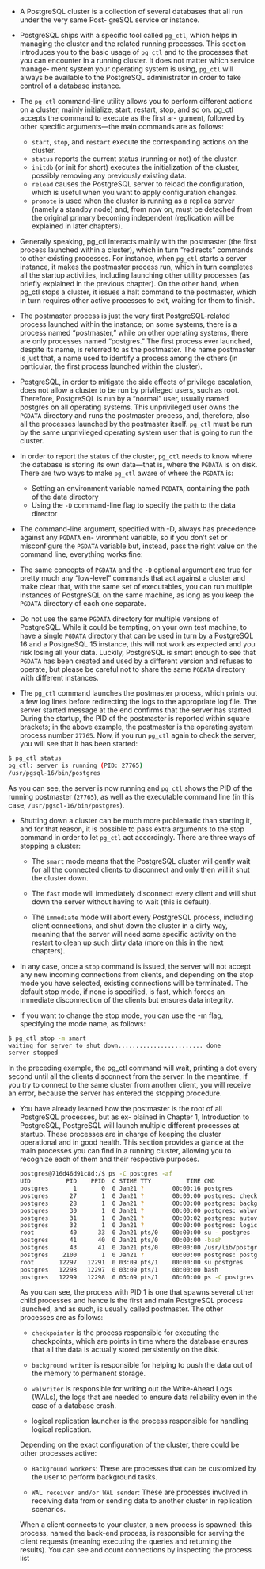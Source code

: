 * A PostgreSQL cluster is a collection of several databases that all run under the very same Post-
greSQL service or instance.

* PostgreSQL ships with a specific tool called `pg_ctl`, which helps in managing the cluster and the
related running processes. This section introduces you to the basic usage of `pg_ctl` and to the
processes that you can encounter in a running cluster. It does not matter which service manage-
ment system your operating system is using, `pg_ctl` will always be available to the PostgreSQL
administrator in order to take control of a database instance.

* The `pg_ctl` command-line utility allows you to perform different actions on a cluster, mainly
initialize, start, restart, stop, and so on. pg_ctl accepts the command to execute as the first ar-
gument, followed by other specific arguments—the main commands are as follows:


    * `start`, `stop`, and `restart` execute the corresponding actions on the cluster.
    * `status` reports the current status (running or not) of the cluster.
    * `initdb` (or init for short) executes the initialization of the cluster, possibly removing
any previously existing data.
    * `reload` causes the PostgreSQL server to reload the configuration, which is useful when you want to apply configuration changes.
    * `promote` is used when the cluster is running as a replica server (namely a standby node) and, from now on, must be detached from the original primary becoming independent (replication will be explained in later chapters).

* Generally speaking, pg_ctl interacts mainly with the postmaster (the first process launched within
a cluster), which in turn “redirects” commands to other existing processes. For instance, when `pg_ctl` starts a server instance, it makes the postmaster process run, which in turn completes all the startup activities, including launching other utility processes (as briefly explained in the previous chapter). On the other hand, when pg_ctl stops a cluster, it issues a halt command to the postmaster, which in turn requires other active processes to exit, waiting for them to finish.

* The postmaster process is just the very first PostgreSQL-related process launched within the instance; on some systems, there is a process named “postmaster,” while on other operating systems, there are only processes named “postgres.” The first process ever launched, despite its name, is referred to as the postmaster. The name postmaster is just that, a name used to identify a process among the others (in
particular, the first process launched within the cluster).

* PostgreSQL, in order to mitigate the side effects of privilege escalation, does not allow a cluster to
be run by privileged users, such as root. Therefore, PostgreSQL is run by a “normal” user, usually
named postgres on all operating systems. This unprivileged user owns the `PGDATA` directory and
runs the postmaster process, and, therefore, also all the processes launched by the postmaster
itself. `pg_ctl` must be run by the same unprivileged operating system user that is going to run
the cluster.

* In order to report the status of the cluster, `pg_ctl` needs to know where the database is storing
its own data—that is, where the `PGDATA` is on disk. There are two ways to make `pg_ctl` aware of
where the `PGDATA` is:
    * Setting an environment variable named `PGDATA`, containing the path of the data directory
    * Using the `-D` command-line flag to specify the path to the data director

* The command-line argument, specified with -D, always has precedence against any `PGDATA` en-
vironment variable, so if you don’t set or misconfigure the `PGDATA` variable but, instead, pass the
right value on the command line, everything works fine:

* The same concepts of `PGDATA` and the `-D` optional argument are true for pretty much any “low-level”
commands that act against a cluster and make clear that, with the same set of executables, you can run multiple instances of PostgreSQL on the same machine, as long as you keep the `PGDATA` directory of each one separate.

* Do not use the same `PGDATA` directory for multiple versions of PostgreSQL. While it could be tempting, on your own test machine, to have a single `PGDATA` directory that can be used in turn by a PostgreSQL 16 and a PostgreSQL 15 instance, this will not work as expected and you risk losing all your data. Luckily, PostgreSQL is smart enough to see that `PGDATA` has been created and used by a different version and refuses to operate, but please be careful not to share the same `PGDATA` directory with different instances.

* The `pg_ctl` command launches the postmaster process, which prints out a few log lines before
redirecting the logs to the appropriate log file. The server started message at the end confirms
that the server has started. During the startup, the PID of the postmaster is reported within square
brackets; in the above example, the postmaster is the operating system process number `27765`.
Now, if you run `pg_ctl` again to check the server, you will see that it has been started:

```bash
$ pg_ctl status
pg_ctl: server is running (PID: 27765)
/usr/pgsql-16/bin/postgres
```

As you can see, the server is now running and `pg_ctl` shows the PID of the running postmaster
(`27765`), as well as the executable command line (in this case, `/usr/pgsql-16/bin/postgres`).

* Shutting down a cluster can be much more problematic than starting it, and for that reason, it
is possible to pass extra arguments to the stop command in order to let `pg_ctl` act accordingly.
There are three ways of stopping a cluster:

    * The `smart` mode means that the PostgreSQL cluster will gently wait for all the connected clients to disconnect and only then will it shut the cluster down.

    * The `fast` mode will immediately disconnect every client and will shut down the server without having to wait (this is default).

    * The `immediate` mode will abort every PostgreSQL process, including client connections, and shut down the cluster in a dirty way, meaning that the server will need some specific activity on the restart to clean up such dirty data (more on this in the next chapters).

* In any case, once a `stop` command is issued, the server will not accept any new incoming connections from clients, and depending on the stop mode you have selected, existing connections will be terminated. The default stop mode, if none is specified, is fast, which forces an immediate disconnection of the clients but ensures data integrity.    

* If you want to change the stop mode, you can use the -m flag, specifying the mode name, as follows:

```bash
$ pg_ctl stop -m smart
waiting for server to shut down........................ done
server stopped
```

In the preceding example, the pg_ctl command will wait, printing a dot every second until all the
clients disconnect from the server. In the meantime, if you try to connect to the same cluster from
another client, you will receive an error, because the server has entered the stopping procedure.

* You have already learned how the postmaster is the root of all PostgreSQL processes, but as ex-
plained in Chapter 1, Introduction to PostgreSQL, PostgreSQL will launch multiple different processes
at startup. These processes are in charge of keeping the cluster operational and in good health.
This section provides a glance at the main processes you can find in a running cluster, allowing
you to recognize each of them and their respective purposes.

    ```bash
    postgres@716d46d91c8d:/$ ps -C postgres -af
    UID          PID    PPID  C STIME TTY          TIME CMD
    postgres       1       0  0 Jan21 ?        00:00:16 postgres
    postgres      27       1  0 Jan21 ?        00:00:00 postgres: checkpointer 
    postgres      28       1  0 Jan21 ?        00:00:00 postgres: background writer 
    postgres      30       1  0 Jan21 ?        00:00:00 postgres: walwriter 
    postgres      31       1  0 Jan21 ?        00:00:02 postgres: autovacuum launcher 
    postgres      32       1  0 Jan21 ?        00:00:00 postgres: logical replication launcher 
    root          40      33  0 Jan21 pts/0    00:00:00 su - postgres
    postgres      41      40  0 Jan21 pts/0    00:00:00 -bash
    postgres      43      41  0 Jan21 pts/0    00:00:00 /usr/lib/postgresql/17/bin/psql
    postgres    2100       1  0 Jan21 ?        00:00:00 postgres: postgres india [local] idle
    root       12297   12291  0 03:09 pts/1    00:00:00 su postgres
    postgres   12298   12297  0 03:09 pts/1    00:00:00 bash
    postgres   12299   12298  0 03:09 pts/1    00:00:00 ps -C postgres -af
    ```

    As you can see, the process with PID 1 is one that spawns several other child processes and hence
    is the first and main PostgreSQL process launched, and as such, is usually called postmaster. The
    other processes are as follows:

    * `checkpointer` is the process responsible for executing the checkpoints, which are points in time where the database ensures that all the data is actually stored persistently on the disk.

    * `background writer` is responsible for helping to push the data out of the memory to permanent storage.

    * `walwriter` is responsible for writing out the Write-Ahead Logs (WALs), the logs that are needed to ensure data reliability even in the case of a database crash.

    * logical replication launcher is the process responsible for handling logical replication. 
    
    Depending on the exact configuration of the cluster, there could be other processes active:
    * `Background workers`: These are processes that can be customized by the user to perform background tasks.
    
    * `WAL receiver and/or WAL sender`: These are processes involved in receiving data from or sending data to another cluster in replication scenarios.


    When a client connects to your cluster, a new process is spawned: this process, named the back-end process, is responsible for serving the client requests (meaning executing the queries and returning the results). You can see and count connections by inspecting the process list




